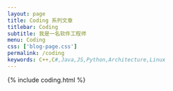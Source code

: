 ```yaml
---
layout: page
title: Coding 系列文章
titlebar: Coding
subtitle: 我是一名软件工程师
menu: Coding
css: ['blog-page.css']
permalink: /coding
keywords: C++,C#,Java,JS,Python,Architecture,Linux
---
```


{% include coding.html %}